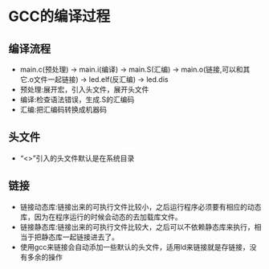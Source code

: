 # GCC的编译过程

## 编译流程
- main.c(预处理) -> main.i(编译) -> main.S(汇编) -> main.o(链接,可以和其它.o文件一起链接) -> led.elf(反汇编) -> led.dis
- 预处理:展开宏，引入头文件，展开头文件
- 编译:检查语法错误，生成.S的汇编码
- 汇编:把汇编码转换成机器码

## 头文件
- “<>”引入的头文件默认是在系统目录

## 链接
- 链接动态库:链接出来的可执行文件比较小，之后运行程序必须要有相应的动态库，因为在程序运行的时候会动态的去加载库文件。
- 链接静态库:链接出来的可执行文件比较大，之后可以不依赖静态库来执行，相当于把静态库一起链接进去了。
- 使用gcc来链接会自动添加一些默认的头文件，适用ld来链接就是存链接，没有多余的操作

